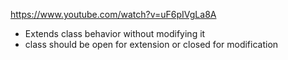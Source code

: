 https://www.youtube.com/watch?v=uF6pIVgLa8A
- Extends class behavior without modifying it
- class should be open for extension or closed for modification
